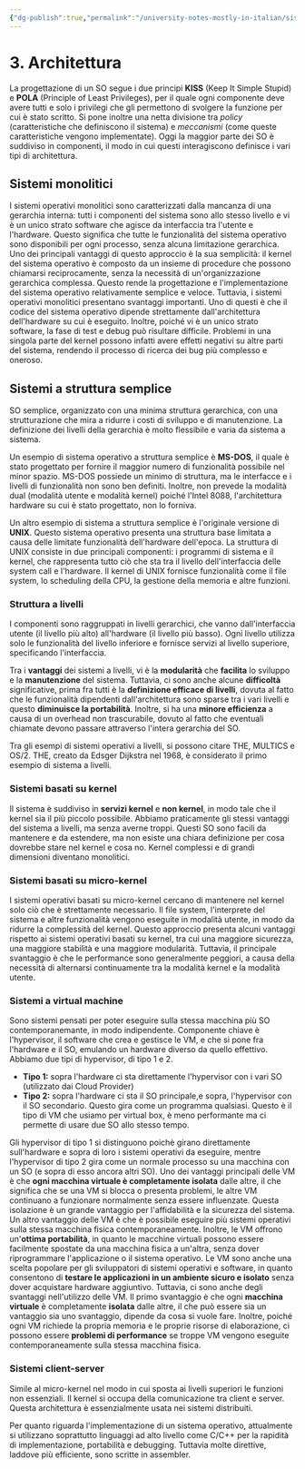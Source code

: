 ```yaml
---
{"dg-publish":true,"permalink":"/university-notes-mostly-in-italian/sistemi-operativi/teoria/3-architettura/","created":"2023-05-26T10:13:30.479+02:00","updated":"2023-05-26T10:13:30.479+02:00"}
---
```


# 3. Architettura
La progettazione di un SO segue i due principi **KISS** (Keep It Simple Stupid) e **POLA** (Principle of Least Privileges), per il quale ogni componente deve avere tutti e solo i privilegi che gli permettono di svolgere la funzione per cui è stato scritto. Si pone inoltre una netta divisione tra _policy_ (caratteristiche che definiscono il sistema) e _meccanismi_ (come queste caratteristiche vengono implementate). Oggi la maggior parte dei SO è suddiviso in componenti, il modo in cui questi interagiscono definisce i vari tipi di architettura.

## Sistemi monolitici
I sistemi operativi monolitici sono caratterizzati dalla mancanza di una gerarchia interna: tutti i componenti del sistema sono allo stesso livello e vi è un unico strato software che agisce da interfaccia tra l'utente e l'hardware. Questo significa che tutte le funzionalità del sistema operativo sono disponibili per ogni processo, senza alcuna limitazione gerarchica.
Uno dei principali vantaggi di questo approccio è la sua semplicità: il kernel del sistema operativo è composto da un insieme di procedure che possono chiamarsi reciprocamente, senza la necessità di un'organizzazione gerarchica complessa. Questo rende la progettazione e l'implementazione del sistema operativo relativamente semplice e veloce.
Tuttavia, i sistemi operativi monolitici presentano svantaggi importanti. Uno di questi è che il codice del sistema operativo dipende strettamente dall'architettura dell'hardware su cui è eseguito.
Inoltre, poiché vi è un unico strato software, la fase di test e debug può risultare difficile. Problemi in una singola parte del kernel possono infatti avere effetti negativi su altre parti del sistema, rendendo il processo di ricerca dei bug più complesso e oneroso.

## Sistemi a struttura semplice
SO semplice, organizzato con una minima struttura gerarchica, con una strutturazione che mira a ridurre i costi di sviluppo e di manutenzione. La definizione dei livelli della gerarchia è molto flessibile e varia da sistema a sistema.

Un esempio di sistema operativo a struttura semplice è **MS-DOS**, il quale è stato progettato per fornire il maggior numero di funzionalità possibile nel minor spazio. MS-DOS possiede un minimo di struttura, ma le interfacce e i livelli di funzionalità non sono ben definiti. Inoltre, non prevede la modalità dual (modalità utente e modalità kernel) poiché l'Intel 8088, l'architettura hardware su cui è stato progettato, non lo forniva.

Un altro esempio di sistema a struttura semplice è l'originale versione di **UNIX**. Questo sistema operativo presenta una struttura base limitata a causa delle limitate funzionalità dell'hardware dell'epoca. La struttura di UNIX consiste in due principali componenti: i programmi di sistema e il kernel, che rappresenta tutto ciò che sta tra il livello dell'interfaccia delle system call e l'hardware. Il kernel di UNIX fornisce funzionalità come il file system, lo scheduling della CPU, la gestione della memoria e altre funzioni.

### Struttura a livelli
I componenti sono raggruppati in livelli gerarchici, che vanno dall'interfaccia utente (il livello più alto) all'hardware (il livello più basso). Ogni livello utilizza solo le funzionalità del livello inferiore e fornisce servizi al livello superiore, specificando l'interfaccia.

Tra i **vantaggi** dei sistemi a livelli, vi è la **modularità** che **facilita** lo sviluppo e la **manutenzione** del sistema. Tuttavia, ci sono anche alcune **difficoltà** significative, prima fra tutti è la **definizione efficace di livelli**, dovuta al fatto che le funzionalità dipendenti dall'architettura sono sparse tra i vari livelli e questo **diminuisce la portabilità**. Inoltre, si ha una **minore efficienza** a causa di un overhead non trascurabile, dovuto al fatto che eventuali chiamate devono passare attraverso l'intera gerarchia del SO.

Tra gli esempi di sistemi operativi a livelli, si possono citare THE, MULTICS e OS/2. THE, creato da Edsger Dijkstra nel 1968, è considerato il primo esempio di sistema a livelli.

### Sistemi basati su kernel
Il sistema è suddiviso in **servizi kernel** e **non kernel**, in modo tale che il kernel sia il più piccolo possibile.
Abbiamo praticamente gli stessi vantaggi del sistema a livelli, ma senza averne troppi. Questi SO sono facili da mantenere e da estendere, ma non esiste una chiara definizione per cosa dovrebbe stare nel kernel e cosa no. Kernel complessi e di grandi dimensioni diventano monolitici.

### Sistemi basati su micro-kernel
I sistemi operativi basati su micro-kernel cercano di mantenere nel kernel solo ciò che è strettamente necessario. Il file system, l'interprete del sistema e altre funzionalità vengono eseguite in modalità utente, in modo da ridurre la complessità del kernel. Questo approccio presenta alcuni vantaggi rispetto ai sistemi operativi basati su kernel, tra cui una maggiore sicurezza, una maggiore stabilità e una maggiore modularità.
Tuttavia, il principale svantaggio è che le performance sono generalmente peggiori, a causa della necessità di alternarsi continuamente tra la modalità kernel e la modalità utente.

### Sistemi a virtual machine
Sono sistemi pensati per poter eseguire sulla stessa macchina più SO contemporanemante, in modo indipendente. Componente chiave è l'hypervisor, il software che crea e gestisce le VM, e che si pone fra l'hardware e il SO, emulando un hardware diverso da quello effettivo. Abbiamo due tipi di hypervisor, di tipo 1 e 2. 
- **Tipo 1:** sopra l'hardware ci sta direttamente l'hypervisor con i vari SO (utilizzato dai Cloud Provider)
- **Tipo 2:** sopra l'hardware ci sta il SO principale,e sopra, l'hypervisor con il SO secondario. Questo gira come un programma qualsiasi. Questo è il tipo di VM che usiamo per virtual box, è meno performante ma ci permette di usare due SO allo stesso tempo.

Gli hypervisor di tipo 1 si distinguono poichè girano direttamente sull'hardware e sopra di loro i sistemi operativi da eseguire, mentre l'hypervisor di tipo 2 gira come un normale processo su una macchina con un SO (e sopra di esso ancora altri SO).
Uno dei vantaggi principali delle VM è che **ogni macchina virtuale è completamente isolata** dalle altre, il che significa che se una VM si blocca o presenta problemi, le altre VM continuano a funzionare normalmente senza essere influenzate. Questa isolazione è un grande vantaggio per l'affidabilità e la sicurezza del sistema.
Un altro vantaggio delle VM è che è possibile eseguire più sistemi operativi sulla stessa macchina fisica contemporaneamente.
Inoltre, le VM offrono un'**ottima portabilità**, in quanto le macchine virtuali possono essere facilmente spostate da una macchina fisica a un'altra, senza dover riprogrammare l'applicazione o il sistema operativo.
Le VM sono anche una scelta popolare per gli sviluppatori di sistemi operativi e software, in quanto consentono di **testare le applicazioni in un ambiente sicuro e isolato** senza dover acquistare hardware aggiuntivo.
Tuttavia, ci sono anche degli svantaggi nell'utilizzo delle VM. Il primo svantaggio è che ogni **macchina virtuale** è completamente **isolata** dalle altre, il che può essere sia un vantaggio sia uno svantaggio, dipende da cosa si vuole fare. Inoltre, poiché ogni VM richiede la propria memoria e le proprie risorse di elaborazione, ci possono essere **problemi di performance** se troppe VM vengono eseguite contemporaneamente sulla stessa macchina fisica.

### Sistemi client-server
Simile al micro-kernel nel modo in cui sposta ai livelli superiori le funzioni non essenziali. Il kernel si occupa della comunicazione tra client e server. Questa architettura è essenzialmente usata nei sistemi distribuiti.

Per quanto riguarda l'implementazione di un sistema operativo, attualmente si utilizzano soprattutto linguaggi ad alto livello come C/C++ per la rapidità di implementazione, portabilità e debugging.
Tuttavia molte direttive, laddove più efficiente, sono scritte in assembler.